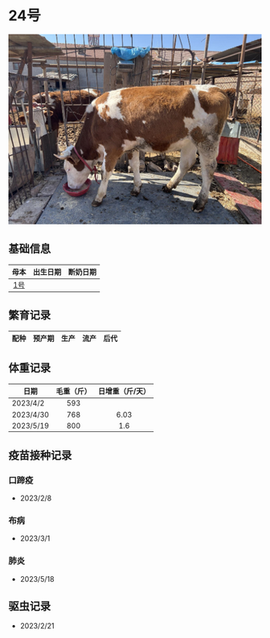 # 24号
![24号](/images/simmental/third/24.jpg)

## 基础信息
|母本                   |出生日期|断奶日期|
|:--:                   |:-----:|:-----:|
|[1号](../third/1.md) | ||

## 繁育记录
|配种|预产期|生产|流产|后代|
|:------:|:------:|:------:  |:------:|:--------------------:|

## 体重记录
| 日期           |    毛重（斤）  |日增重（斤/天）|
| ------------- | :-----------: |:------------:|
| 2023/4/2      |      593      |     |
| 2023/4/30     |      768      |6.03 |
| 2023/5/19     |      800      |1.6  |

## 疫苗接种记录
### 口蹄疫
- 2023/2/8
### 布病
- 2023/3/1
### 肺炎
- 2023/5/18

## 驱虫记录
- 2023/2/21
